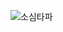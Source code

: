 ![소심타파](https://github.com/junseyeon/SOSIMTAPA/assets/44864717/06fd2132-f811-43d3-9c27-17b63e597397)
